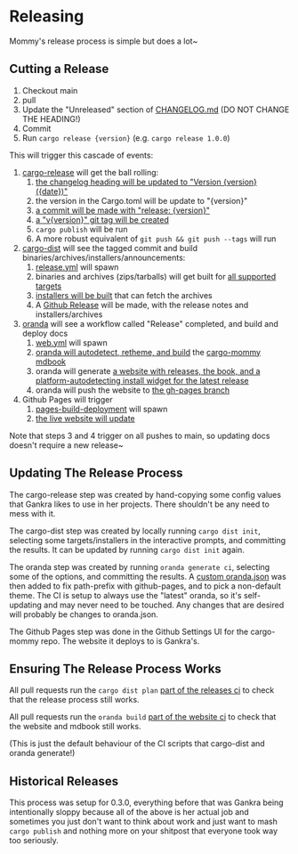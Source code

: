 # Releasing

Mommy's release process is simple but does a lot~


## Cutting a Release

1. Checkout main
2. pull
3. Update the "Unreleased" section of [CHANGELOG.md](https://github.com/Gankra/cargo-mommy/blob/main/CHANGELOG.md) (DO NOT CHANGE THE HEADING!)
4. Commit
5. Run `cargo release {version}` (e.g. `cargo release 1.0.0`)

This will trigger this cascade of events:

1. [cargo-release](https://github.com/crate-ci/cargo-release) will get the ball rolling:
    1. [the changelog heading will be updated to "Version {version} ({date})"](https://github.com/Gankra/cargo-mommy/blob/0d96506db241003166e32deb22ad0ab0fc52c16c/Cargo.toml#L50-L53)
    2. the version in the Cargo.toml will be update to "{version}"
    3. [a commit will be made with "release: {version}"](https://github.com/Gankra/cargo-mommy/blob/0d96506db241003166e32deb22ad0ab0fc52c16c/Cargo.toml#L30)
    4. [a "v{version}" git tag will be created](https://github.com/Gankra/cargo-mommy/blob/0d96506db241003166e32deb22ad0ab0fc52c16c/Cargo.toml#L29)
    5. `cargo publish` will be run
    6. A more robust equivalent of `git push && git push --tags` will run
2. [cargo-dist](https://opensource.axo.dev/cargo-dist/) will see the tagged commit and build binaries/archives/installers/announcements:
    1. [release.yml](https://github.com/Gankra/cargo-mommy/blob/main/.github/workflows/release.yml) will spawn
    2. binaries and archives (zips/tarballs) will get built for [all supported targets](https://github.com/Gankra/cargo-mommy/blob/0d96506db241003166e32deb22ad0ab0fc52c16c/Cargo.toml#L41)
    3. [installers will be built](https://github.com/Gankra/cargo-mommy/blob/0d96506db241003166e32deb22ad0ab0fc52c16c/Cargo.toml#L39) that can fetch the archives
    4. A [Github Release](https://github.com/Gankra/cargo-mommy/releases) will be made, with the release notes and installers/archives
3. [oranda](https://opensource.axo.dev/oranda/) will see a workflow called "Release" completed, and build and deploy docs
    1. [web.yml](https://github.com/Gankra/cargo-mommy/blob/main/.github/workflows/web.yml) will spawn
    2. [oranda will autodetect, retheme, and build](https://opensource.axo.dev/oranda/book/configuration/mdbook.html) the [cargo-mommy mdbook](https://github.com/Gankra/cargo-mommy/tree/main/src)
    3. oranda will generate [a website with releases, the book, and a platform-autodetecting install widget for the latest release](https://faultlore.com/cargo-mommy/)
    4. oranda will push the website to [the gh-pages branch](https://github.com/Gankra/cargo-mommy/tree/gh-pages)
4. Github Pages will trigger
    1. [pages-build-deployment](https://github.com/Gankra/cargo-mommy/actions/workflows/pages/pages-build-deployment) will spawn
    2. [the live website will update](https://faultlore.com/cargo-mommy/)

Note that steps 3 and 4 trigger on all pushes to main, so updating docs doesn't require a new release~




## Updating The Release Process

The cargo-release step was created by hand-copying some config values that Gankra likes to use in her projects. There shouldn't be any need to mess with it.

The cargo-dist step was created by locally running `cargo dist init`, selecting some targets/installers in the interactive prompts, and committing the results. It can be updated by running `cargo dist init` again.

The oranda step was created by running `oranda generate ci`, selecting some of the options, and committing the results. A [custom oranda.json](https://github.com/Gankra/cargo-mommy/blob/main/oranda.json) was then added to fix path-prefix with github-pages, and to pick a non-default theme. The CI is setup to always use the "latest" oranda, so it's self-updating and may never need to be touched. Any changes that are desired will probably be changes to oranda.json.

The Github Pages step was done in the Github Settings UI for the cargo-mommy repo. The website it deploys to is Gankra's.



## Ensuring The Release Process Works

All pull requests run the `cargo dist plan` [part of the releases ci](https://github.com/Gankra/cargo-mommy/blob/main/.github/workflows/release.yml) to check that the release process still works.

All pull requests run the `oranda build` [part of the website ci](https://github.com/Gankra/cargo-mommy/blob/main/.github/workflows/web.yml) to check that the website and mdbook still works.

(This is just the default behaviour of the CI scripts that cargo-dist and oranda generate!)



## Historical Releases

This process was setup for 0.3.0, everything before that was Gankra being intentionally sloppy because all of the above is her actual job and sometimes you just don't want to think about work and just want to mash `cargo publish` and nothing more on your shitpost that everyone took way too seriously.

